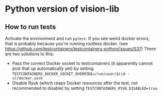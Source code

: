 # Python version of vision-lib

## How to run tests
Activate the environment and run `pytest`.
If you see weird docker errors, that is probably because you're running rootless docker.
(see https://github.com/testcontainers/testcontainers-python/issues/537)
There are two solutions to this:
- Pass the correct Docker socket to testcontainers (it apparently cannot pick that up automatically yet) by setting `TESTCONTAINERS_DOCKER_SOCKET_OVERRIDE=/run/user/$(id -u)/docker.sock`
- Disable Ryuk (which reaps Docker resources after the test; not recommended to disable) by setting `TESTCONTAINERS_RYUK_DISABLED=true`